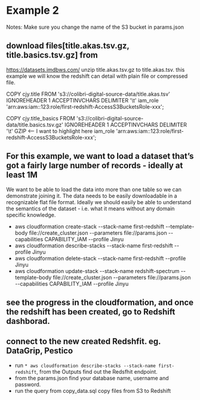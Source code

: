 # Example 2
Notes:
Make sure you change the name of the S3 bucket in params.json

## download files[title.akas.tsv.gz, title.basics.tsv.gz] from
https://datasets.imdbws.com/
unzip title.akas.tsv.gz to title.akas.tsv. this example we will know the redshift can detail with plain file or compressed file.

COPY cjy.title
FROM 's3://colibri-digital-source-data/title.akas.tsv'
IGNOREHEADER 1
ACCEPTINVCHARS
DELIMITER '\t'
iam_role 'arn:aws:iam::123:role/first-redshift-AccessS3BucketsRole-xxx';

COPY cjy.title_basics
FROM 's3://colibri-digital-source-data/title.basics.tsv.gz'
IGNOREHEADER 1
ACCEPTINVCHARS
DELIMITER '\t'
GZIP <-- I want to highlight here
iam_role 'arn:aws:iam::123:role/first-redshift-AccessS3BucketsRole-xxx';


## For this example, we want to load a dataset that’s got a fairly large number of records - ideally at least 1M
We want to be able to load the data into more than one table so we can demonstrate joining it.
The data needs to be easily downloadable in a recognizable flat file format.
Ideally we should easily be able to understand the semantics of the dataset - i.e. what it means without any domain specific knowledge.


* aws cloudformation create-stack --stack-name first-redshift --template-body file://create_cluster.json --parameters file://params.json --capabilities CAPABILITY_IAM --profile Jinyu
* aws cloudformation describe-stacks --stack-name first-redshift  --profile Jinyu
* aws cloudformation delete-stack --stack-name first-redshift  --profile Jinyu
* aws cloudformation update-stack --stack-name redshift-spectrum --template-body file://create_cluster.json --parameters file://params.json --capabilities CAPABILITY_IAM --profile Jinyu

## see the progress in the cloudformation, and once the redshift has been created, go to Redshift dashborad.


## connect to the new created Redshfit. eg. DataGrip, Pestico
* run `* aws cloudformation describe-stacks --stack-name first-redshift`, from the Outputs find out the Redsfhit endpoint. 
* from the params.json find your database name, username and password.
* run the query from copy_data.sql copy files from S3 to Redshift

